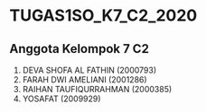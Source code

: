 # TUGAS1SO_K7_C2_2020
## Anggota Kelompok 7 C2
1. DEVA SHOFA AL FATHIN (2000793)
2. FARAH DWI AMELIANI (2001286)
3. RAIHAN TAUFIQURRAHMAN (2000385)
4. YOSAFAT (2009929)
